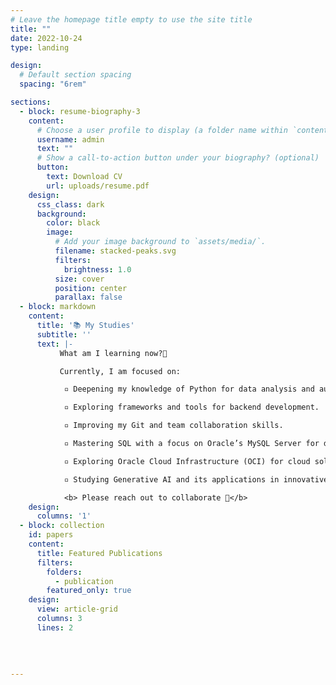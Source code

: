 ```yaml
---
# Leave the homepage title empty to use the site title
title: ""
date: 2022-10-24
type: landing

design:
  # Default section spacing
  spacing: "6rem"

sections:
  - block: resume-biography-3
    content:
      # Choose a user profile to display (a folder name within `content/authors/`)
      username: admin
      text: ""
      # Show a call-to-action button under your biography? (optional)
      button:
        text: Download CV
        url: uploads/resume.pdf
    design:
      css_class: dark
      background:
        color: black
        image:
          # Add your image background to `assets/media/`.
          filename: stacked-peaks.svg
          filters:
            brightness: 1.0
          size: cover
          position: center
          parallax: false
  - block: markdown
    content:
      title: '📚 My Studies'
      subtitle: ''
      text: |-
           What am I learning now?👀

           Currently, I am focused on:

            ▫️ Deepening my knowledge of Python for data analysis and automation.

            ▫️ Exploring frameworks and tools for backend development.

            ▫️ Improving my Git and team collaboration skills.

            ▫️ Mastering SQL with a focus on Oracle’s MySQL Server for database management and manipulation.

            ▫️ Exploring Oracle Cloud Infrastructure (OCI) for cloud solutions and scalable infrastructure.

            ▫️ Studying Generative AI and its applications in innovative projects.

            <b> Please reach out to collaborate 🚀</b>
    design:
      columns: '1'
  - block: collection
    id: papers
    content:
      title: Featured Publications
      filters:
        folders:
          - publication
        featured_only: true
    design:
      view: article-grid
      columns: 3
      lines: 2
  
 
  
 
---
```

